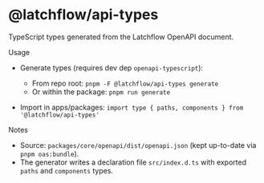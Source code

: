 @latchflow/api-types
====================

TypeScript types generated from the Latchflow OpenAPI document.

Usage

- Generate types (requires dev dep `openapi-typescript`):
  - From repo root: `pnpm -F @latchflow/api-types generate`
  - Or within the package: `pnpm run generate`

- Import in apps/packages:
  `import type { paths, components } from '@latchflow/api-types'`

Notes

- Source: `packages/core/openapi/dist/openapi.json` (kept up-to-date via `pnpm oas:bundle`).
- The generator writes a declaration file `src/index.d.ts` with exported `paths` and `components` types.

